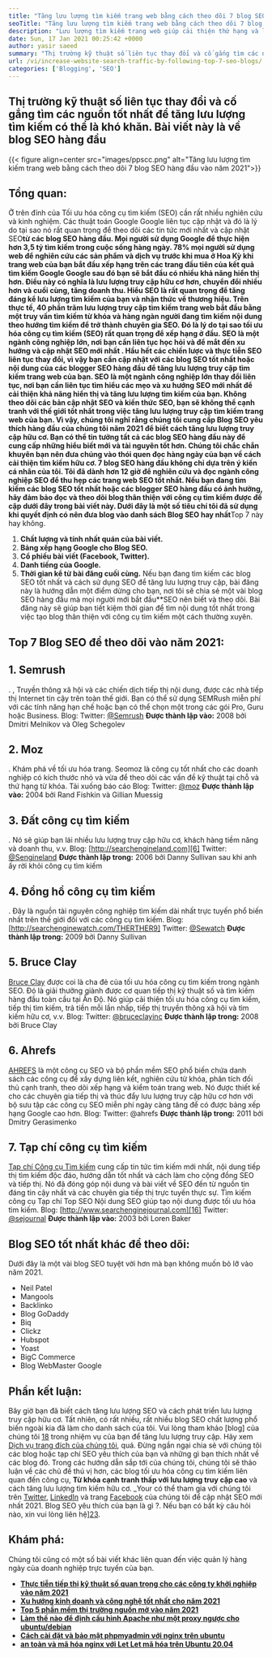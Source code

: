 ```yaml
---
title: "Tăng lưu lượng tìm kiếm trang web bằng cách theo dõi 7 blog SEO hàng đầu" 
seoTitle: "Tăng lưu lượng tìm kiếm trang web bằng cách theo dõi 7 blog SEO hàng đầu" 
description: "Lưu lượng tìm kiếm trang web giúp cải thiện thứ hạng và là một động lực quan trọng của tăng trưởng kinh doanh. Bài viết này là về cách tăng lưu lượng truy cập tìm kiếm trang web?" 
date: Sun, 17 Jan 2021 00:25:42 +0000
author: yasir saeed
summary: "Thị trường kỹ thuật số liên tục thay đổi và cố gắng tìm các nguồn tốt nhất để tăng lưu lượng tìm kiếm có thể là khó khăn. Bài viết này là về blog SEO hàng đầu" 
url: /vi/increase-website-search-traffic-by-following-top-7-seo-blogs/
categories: ['Blogging', 'SEO']
---
```


## Thị trường kỹ thuật số liên tục thay đổi và cố gắng tìm các nguồn tốt nhất để tăng lưu lượng tìm kiếm có thể là khó khăn. Bài viết này là về blog SEO hàng đầu

{{< figure align=center src="images/ppscc.png" alt="Tăng lưu lượng tìm kiếm trang web bằng cách theo dõi 7 blog SEO hàng đầu vào năm 2021">}}


## Tổng quan:
Ở trên đỉnh của Tối ưu hóa công cụ tìm kiếm (SEO) cần rất nhiều nghiên cứu và kinh nghiệm. Các thuật toán Google Google liên tục cập nhật và đó là lý do tại sao nó rất quan trọng để theo dõi các tin tức mới nhất và cập nhật SEO**từ các blog SEO hàng đầu. Mọi người sử dụng Google để thực hiện hơn 3,5 tỷ tìm kiếm trong cuộc sống hàng ngày. 78% mọi người sử dụng web để nghiên cứu các sản phẩm và dịch vụ trước khi mua ở Hoa Kỳ khi trang web của bạn bắt đầu xếp hạng trên các trang đầu tiên của kết quả tìm kiếm Google Google sau đó bạn sẽ bắt đầu có nhiều khả năng hiển thị hơn. Điều này có nghĩa là lưu lượng truy cập hữu cơ hơn, chuyển đổi nhiều hơn và cuối cùng, tăng doanh thu.
Hiểu SEO là rất quan trọng để tăng đáng kể lưu lượng tìm kiếm của bạn và nhận thức về thương hiệu. Trên thực tế, 40 phần trăm lưu lượng truy cập tìm kiếm trang web bắt đầu bằng một truy vấn tìm kiếm từ khóa và hàng ngàn người đang tìm kiếm nội dung theo hướng tìm kiếm để trở thành chuyên gia SEO. Đó là lý do tại sao tối ưu hóa công cụ tìm kiếm (SEO) rất quan trọng để xếp hạng ở đầu. SEO là một ngành công nghiệp lớn, nơi bạn cần liên tục học hỏi và để mắt đến **xu hướng và cập nhật SEO mới nhất** . Hầu hết các chiến lược và thực tiễn SEO liên tục thay đổi, vì vậy bạn cần cập nhật với các blog SEO tốt nhất hoặc nội dung của các blogger SEO hàng đầu để tăng lưu lượng truy cập tìm kiếm trang web của bạn.
SEO là một ngành công nghiệp lớn thay đổi liên tục, nơi bạn cần liên tục tìm hiểu các mẹo và xu hướng SEO mới nhất để cải thiện khả năng hiển thị và tăng lưu lượng tìm kiếm của bạn. Không theo dõi các bản cập nhật SEO và kiến ​​thức SEO, bạn sẽ không thể cạnh tranh với thế giới tốt nhất trong việc tăng lưu lượng truy cập tìm kiếm trang web của bạn. Vì vậy, chúng tôi nghĩ rằng chúng tôi cung cấp **Blog SEO yêu thích hàng đầu của chúng tôi năm 2021** để biết cách tăng lưu lượng truy cập hữu cơ. Bạn có thể tin tưởng tất cả các blog SEO hàng đầu này để cung cấp những hiểu biết mới và tài nguyên tốt hơn. Chúng tôi chắc chắn khuyên bạn nên đưa chúng vào thói quen đọc hàng ngày của bạn về cách cải thiện tìm kiếm hữu cơ. 7 blog SEO hàng đầu không chỉ dựa trên ý kiến ​​cá nhân của tôi. Tôi đã dành hơn 12 giờ để nghiên cứu và đọc ngành công nghiệp SEO để thu hẹp các trang web SEO tốt nhất. Nếu bạn đang tìm kiếm các blog SEO tốt nhất hoặc các blogger SEO hàng đầu có ảnh hưởng, hãy đảm bảo đọc và theo dõi blog thân thiện với công cụ tìm kiếm được đề cập dưới đây trong bài viết này.
Dưới đây là một số tiêu chí tôi đã sử dụng khi quyết định có nên đưa blog vào danh sách Blog SEO hay nhất**Top 7 này hay không.
  1. **Chất lượng và tính nhất quán của bài viết.** 
  2. **Bảng xếp hạng Google cho Blog SEO.** 
  3. **Cổ phiếu bài viết (Facebook, Twitter).** 
  4. **Danh tiếng của Google.** 
  5. **Thời gian kể từ bài đăng cuối cùng.** 
Nếu bạn đang tìm kiếm các blog SEO tốt nhất và cách sử dụng SEO để tăng lưu lượng truy cập, bài đăng này là hướng dẫn một điểm dừng cho bạn, nơi tôi sẽ chia sẻ một vài blog SEO hàng đầu mà mọi người mới bắt đầu**SEO nên biết và theo dõi. Bài đăng này sẽ giúp bạn tiết kiệm thời gian để tìm nội dung tốt nhất trong việc tạo blog thân thiện với công cụ tìm kiếm một cách thường xuyên.

## Top 7 Blog SEO để theo dõi vào năm 2021:

## 1. Semrush
. , Truyền thông xã hội và các chiến dịch tiếp thị nội dung, được các nhà tiếp thị Internet tin cậy trên toàn thế giới. Bạn có thể sử dụng SEMRush miễn phí với các tính năng hạn chế hoặc bạn có thể chọn một trong các gói Pro, Guru hoặc Business.
Blog:
Twitter: [@Semrush][2]
**Được thành lập vào:**  2008 bởi Dmitri Melnikov và Oleg Schegolev

## 2. Moz
. Khám phá về tối ưu hóa trang. Seomoz là công cụ tốt nhất cho các doanh nghiệp có kích thước nhỏ và vừa để theo dõi các vấn đề kỹ thuật tại chỗ và thứ hạng từ khóa. Tải xuống báo cáo
Blog:
Twitter: [@moz][4]
**Được thành lập vào:**  2004 bởi Rand Fishkin và Gillian Muessig

## 3. Đất công cụ tìm kiếm
. Nó sẽ giúp bạn lái nhiều lưu lượng truy cập hữu cơ, khách hàng tiềm năng và doanh thu, v.v.
Blog: [http://searchengineland.com][6]
Twitter: [@Sengineland][7]
**Được thành lập trong:**  2006 bởi Danny Sullivan sau khi anh ấy rời khỏi công cụ tìm kiếm

## 4. Đồng hồ công cụ tìm kiếm
. Đây là nguồn tài nguyên công nghiệp tìm kiếm dài nhất trực tuyến phổ biến nhất trên thế giới đối với các công cụ tìm kiếm.
Blog: [http://searchenginewatch.com/THERTHER9]
Twitter: [@Sewatch][10]
**Được thành lập trong:**  2009 bởi Danny Sullivan

## 5. Bruce Clay
[Bruce Clay][11] được coi là cha đẻ của tối ưu hóa công cụ tìm kiếm trong ngành SEO. Đó là giải thưởng giành được cơ quan tiếp thị kỹ thuật số và tìm kiếm hàng đầu toàn cầu tại Ấn Độ. Nó giúp cải thiện tối ưu hóa công cụ tìm kiếm, tiếp thị tìm kiếm, trả tiền mỗi lần nhấp, tiếp thị truyền thông xã hội và tìm kiếm hữu cơ, v.v.
Blog:
Twitter: [@bruceclayinc][12]
**Được thành lập trong:**  2008 bởi Bruce Clay

## 6. Ahrefs
[AHREFS][13] là một công cụ SEO và bộ phần mềm SEO phổ biến chứa danh sách các công cụ để xây dựng liên kết, nghiên cứu từ khóa, phân tích đối thủ cạnh tranh, theo dõi xếp hạng và kiểm toán trang web. Nó được thiết kế cho các chuyên gia tiếp thị và thúc đẩy lưu lượng truy cập hữu cơ hơn với bộ sưu tập các công cụ SEO miễn phí ngày càng tăng để có được bảng xếp hạng Google cao hơn.
Blog: [][14]
Twitter: @ahrefs
**Được thành lập trong:**  2011 bởi Dmitry Gerasimenko

## 7. Tạp chí công cụ tìm kiếm
[Tạp chí Công cụ Tìm kiếm][15] cung cấp tin tức tìm kiếm mới nhất, nội dung tiếp thị tìm kiếm độc đáo, hướng dẫn tốt nhất và cách làm cho cộng đồng SEO và tiếp thị. Nó đã đóng góp nội dung và bài viết về SEO đến từ nguồn tin đáng tin cậy nhất và các chuyên gia tiếp thị trực tuyến thực sự. Tìm kiếm công cụ Tạp chí Top SEO Nội dung SEO giúp tạo nội dung được tối ưu hóa tìm kiếm.
Blog: [http://www.searchenginejournal.com][16]
Twitter: [@sejournal][17]
**Được thành lập vào:**  2003 bởi Loren Baker

## Blog SEO tốt nhất khác để theo dõi:
Dưới đây là một vài blog SEO tuyệt vời hơn mà bạn không muốn bỏ lỡ vào năm 2021.
  * Neil Patel
  * Mangools
  * Backlinko
  * Blog GoDaddy
  * Biq
  * Clickz
  * Hubspot
  * Yoast
  * BigC Commerce
  * Blog WebMaster Google

## Phần kết luận:
Bây giờ bạn đã biết cách tăng lưu lượng SEO và cách phát triển lưu lượng truy cập hữu cơ. Tất nhiên, có rất nhiều, rất nhiều blog SEO chất lượng phổ biến ngoài kia đã làm cho danh sách của tôi. Vui lòng tham khảo [blog] của chúng tôi [18] trong nhiệm vụ của bạn để tăng lưu lượng truy cập. Hãy xem [Dịch vụ trang đích của chúng tôi][19], quá. Đừng ngần ngại chia sẻ với chúng tôi các blog hoặc tạp chí SEO yêu thích của bạn và những gì bạn thích nhất về các blog đó. Trong các hướng dẫn sắp tới của chúng tôi, chúng tôi sẽ thảo luận về các chủ đề thú vị hơn, các blog tối ưu hóa công cụ tìm kiếm liên quan đến công cụ, **Từ khóa cạnh tranh thấp với lưu lượng truy cập cao** và cách tăng lưu lượng tìm kiếm hữu cơ.
_Your có thể tham gia với chúng tôi trên [Twitter][20], [LinkedIn][21] và trang [Facebook][22] của chúng tôi để cập nhật SEO mới nhất 2021. Blog SEO yêu thích của bạn là gì ?. Nếu bạn có bất kỳ câu hỏi nào, xin vui lòng liên hệ][23].

## Khám phá:
Chúng tôi cũng có một số bài viết khác liên quan đến việc quản lý hàng ngày của doanh nghiệp trực tuyến của bạn.
* **[Thực tiễn tiếp thị kỹ thuật số quan trọng cho các công ty khởi nghiệp vào năm 2021][24]** 
* **[Xu hướng kinh doanh và công nghệ tốt nhất cho năm 2021][25]** 
* **[Top 5 phần mềm thị trường nguồn mở vào năm 2021][26]** 
* **[Làm thế nào để định cấu hình Apache như một proxy ngược cho ubuntu/debian][27]** 
* **[Cách cài đặt và bảo mật phpmyadmin với nginx trên ubuntu][28]** 
* **[an toàn và mã hóa nginx với Let Let mã hóa trên Ubuntu 20.04][29]** 



[1]: https://www.semrush.com/blog/
[2]: https://twitter.com/semrush
[3]: http://moz.com/blog
[4]: https://twitter.com/moz
[5]: http://searchengineland.com
[6]: http://searchengineland.com/
[7]: https://twitter.com/sengineland
[8]: http://searchenginewatch.com/
[9]: https://searchenginewatch.com/
[10]: https://twitter.com/sewatch
[11]: http://www.bruceclay.com/blog
[12]: https://twitter.com/BruceClayInc
[13]: https://ahrefs.com/blog/
[14]: https://www.seoorganic.co.uk/blog/
[15]: http://www.searchenginejournal.com
[16]: http://www.searchenginejournal.com/
[17]: https://twitter.com/sejournal
[18]: https://blog.containerize.com/
[19]: https://products.containerize.com/
[20]: https://twitter.com/containerize_co
[21]: https://www.linkedin.com/company/containerize/
[22]: http://facebook.com/containerize
[23]: mailto:yasir.saeed@aspose.com
[24]: https://blog.containerize.com/marketing-automation/important-digital-marketing-practices-for-startups-in-2021/
[25]: https://blog.containerize.com/2021/04/23/best-business-and-technology-trends-in-2021-and-beyond/
[26]: https://blog.containerize.com/marketplace/top-5-open-source-marketplace-software-in-2021/
[27]: https://blog.containerize.com/web-server-solution-stack/how-to-configure-apache-as-a-reverse-proxy-for-ubuntudebian/
[28]: https://blog.containerize.com/web-server-solution-stack/how-to-install-and-secure-phpmyadmin-with-nginx-on-ubuntu/
[29]: https://blog.containerize.com/web-server-solution-stack/how-to-secure-nginx-with-letsencrypt-on-ubuntu-20-04/
